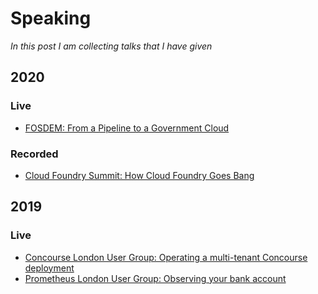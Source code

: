 # Speaking

_In this post I am collecting talks that I have given_

## 2020

### Live

* [FOSDEM: From a Pipeline to a Government Cloud](https://archive.fosdem.org/2020/schedule/event/from_a_pipeline_to_a_government_cloud/)

### Recorded

* [Cloud Foundry Summit: How Cloud Foundry Goes Bang](https://www.youtube.com/watch?v=7oJBNcUvKOA)

## 2019

### Live

* [Concourse London User Group: Operating a multi-tenant Concourse deployment](https://www.youtube.com/watch?v=hD6nXqhAzsM)
* [Prometheus London User Group: Observing your bank account](https://www.youtube.com/watch?v=Wrn8MEV-gpg&t=1384s)
